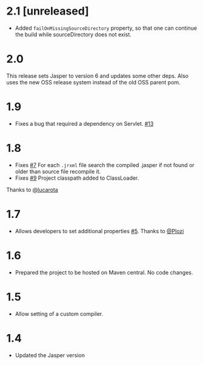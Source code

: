 # 2.1 [unreleased]

- Added `failOnMissingSourceDirectory` property, so that one can continue the build while sourceDirectory does not exist.

# 2.0

This release sets Jasper to version 6 and updates some other deps. Also uses the 
new OSS release system instead of the old OSS parent pom.

# 1.9

- Fixes a bug that required a dependency on Servlet. [#13](https://github.com/alexnederlof/Jasper-report-maven-plugin/issues/13)

# 1.8

- Fixes [#7](https://github.com/alexnederlof/Jasper-report-maven-plugin/issues/7) For each `.jrxml` file search the compiled .jasper if not found or older than source file recompile it.
- Fixes [#9](https://github.com/alexnederlof/Jasper-report-maven-plugin/issues/9) Project classpath added to ClassLoader.

Thanks to [@lucarota](https://github.com/lucarota)

# 1.7

 - Allows developers to set additional properties [#5](https://github.com/alexnederlof/Jasper-report-maven-plugin/pull/5). Thanks to [@Plozi](https://github.com/plozi)

# 1.6

- Prepared the project to be hosted on Maven central. No code changes.

# 1.5

- Allow setting of a custom compiler.

# 1.4

-	Updated the Jasper version
